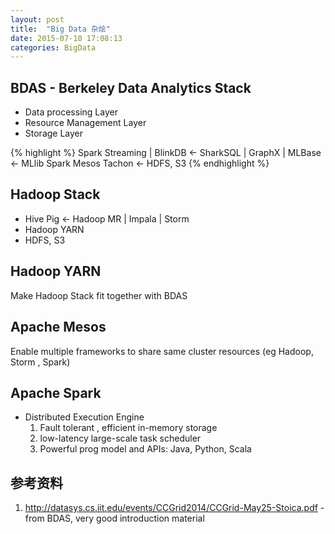 ```yaml
---
layout: post
title:  "Big Data 杂烩"
date: 2015-07-10 17:08:13
categories: BigData 
---
```

## BDAS - Berkeley Data Analytics Stack

- Data processing Layer
- Resource Management Layer
- Storage Layer


{% highlight %}
Spark Streaming | BlinkDB <- SharkSQL | GraphX | MLBase <- MLlib
Spark
Mesos
Tachon <- HDFS, S3
{% endhighlight %}

## Hadoop Stack

- Hive Pig <- Hadoop MR | Impala | Storm
- Hadoop YARN
- HDFS, S3
 
## Hadoop YARN

Make Hadoop Stack fit together with BDAS

## Apache Mesos

Enable multiple frameworks to share same cluster resources (eg Hadoop, Storm , Spark)

## Apache Spark

- Distributed Execution Engine
    1. Fault tolerant , efficient in-memory storage
    2. low-latency large-scale task scheduler
    3. Powerful prog model and APIs: Java, Python, Scala

## 参考资料
1. http://datasys.cs.iit.edu/events/CCGrid2014/CCGrid-May25-Stoica.pdf - from BDAS, very good introduction material


